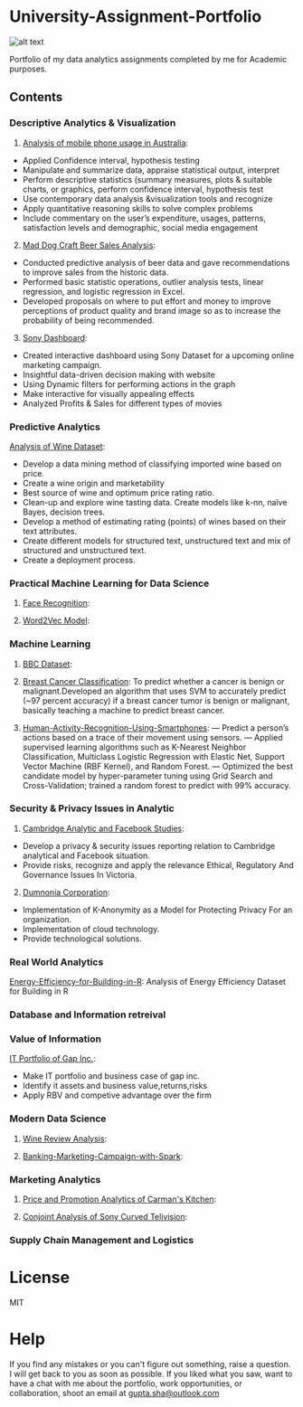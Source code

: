 # University-Assignment-Portfolio
![alt text](https://ym8tixx0byc2uhkrbzptjyt-wpengine.netdna-ssl.com/wp-content/uploads/2019/05/HDR-Scholarship-for-International-Students-at-Deakin-University-Australia.jpg)

Portfolio of my data analytics assignments completed by me for Academic purposes.
## Contents
### Descriptive Analytics & Visualization
 1. [Analysis of mobile phone usage in Australia](https://github.com/Shantanu9326/University-Assignment-Portfolio/blob/master/Descriptive%20Analytics%20%26%20Visualization(MIS%20771)/A1_218200234.pdf): 
+ Applied Confidence interval, hypothesis testing
+ Manipulate and summarize data, appraise statistical output, interpret
+	Perform descriptive statistics (summary measures, plots & suitable charts, or graphics, perform confidence interval, hypothesis test
+ Use contemporary data analysis &visualization tools and recognize
+ Apply quantitative reasoning skills to solve complex problems
+  Include commentary on the user’s expenditure, usages, patterns, satisfaction levels and demographic, social media engagement

2. [Mad Dog Craft Beer Sales Analysis](https://github.com/Shantanu9326/University-Assignment-Portfolio/blob/master/Descriptive%20Analytics%20%26%20Visualization(MIS%20771)/A2_218200234.pdf):
+ Conducted predictive analysis of beer data and gave recommendations to improve sales from the historic data. 
+ Performed basic statistic operations, outlier analysis tests, linear regression, and logistic regression in Excel. 
+ Developed proposals on where to put effort and money to improve perceptions of product quality and brand image so as to increase the probability of being recommended.

3. [Sony Dashboard](https://wp.deakin.edu.au/deakinsso_460041403_guptasha_submission_1/):
+ Created interactive dashboard using Sony Dataset for a upcoming online marketing campaign. 
+ Insightful data-driven decision making with website 
+ Using Dynamic filters for performing actions in the graph
+ Make interactive for visually appealing effects
+ Analyzed Profits & Sales for different types of movies

	
### Predictive Analytics 
[Analysis of Wine Dataset]():
+ Develop a data mining method of classifying imported wine based on price.
+ Create a wine origin and marketability
+ Best source of wine and optimum price rating ratio.
+ Clean-up and explore wine tasting data. Create models like k-nn, naïve Bayes, decision trees.
+ Develop a method of estimating rating (points) of wines based on their text attributes.
+ Create different models for structured text, unstructured text and mix of structured and unstructured text.
+ Create a deployment process.

### Practical Machine Learning for Data Science
1. [Face Recognition](): 
   
2. [Word2Vec Model](): 
    
    
### Machine Learning
1. [BBC Dataset](https://github.com/Shantanu9326/Text-Mining-Mini-Projects/blob/master/Named_Entity_Recognition.ipynb): 

2. [Breast Cancer Classification](https://github.com/Shantanu9326/University-Assignment-Portfolio/tree/master/Machine%20Learning(SIT%20720)): To predict whether a cancer is benign or malignant.Developed an algorithm that uses SVM to accurately predict (~97 percent accuracy) if a breast cancer tumor is benign or malignant, basically teaching a machine to predict breast cancer.

3. [Human-Activity-Recognition-Using-Smartphones]():
― Predict a person’s actions based on a trace of their movement using sensors.
― Applied supervised learning algorithms such as K-Nearest Neighbor Classification, Multiclass Logistic Regression with Elastic Net, Support Vector Machine (RBF Kernel), and Random Forest.
― Optimized the best candidate model by hyper-parameter tuning using Grid Search and Cross-Validation; trained a random forest to predict with 99% accuracy.


### Security & Privacy Issues in Analytic
1. [Cambridge Analytic and Facebook Studies](https://github.com/Shantanu9326/University-Assignment-Portfolio/blob/master/Security%20and%20Privacy%20Issues%20in%20Analytics(SIT719)/218200234_Shantanu_Gupta-Assignment1.pdf):
+ Develop a privacy & security issues reporting relation to Cambridge analytical and Facebook situation.
+ Provide risks, recognize and apply the relevance Ethical, Regulatory And Governance Issues In Victoria.

2. [Dumnonia Corporation](https://github.com/Shantanu9326/University-Assignment-Portfolio/blob/master/Security%20and%20Privacy%20Issues%20in%20Analytics(SIT719)/218200234_Assigment2.pdf):
+ Implementation of K-Anonymity as a Model for Protecting Privacy For an organization. 
+ Implementation of cloud technology.
+ Provide technological solutions.

### Real World Analytics
[Energy-Efficiency-for-Building-in-R](): Analysis of Energy Efficiency Dataset for Building in R


### Database and Information retreival

### Value of Information
 [IT Portfolio of Gap Inc.]():
+ Make IT portfolio and business case of gap inc.
+ Identify it assets and business value,returns,risks
+ Apply RBV and competive advantage over the firm

### Modern Data Science
1. [Wine Review Analysis]():

2. [Banking-Marketing-Campaign-with-Spark]():

### Marketing Analytics
1. [Price and Promotion Analytics of Carman's Kitchen]():

2. [Conjoint Analysis of Sony Curved Telivision]():

### Supply Chain Management and Logistics

  
# License

MIT

# Help

If you find any mistakes or you can't figure out something, raise a question. I will get back to you as soon as possible. If you liked what you saw, want to have a chat with me about the portfolio, work opportunities, or collaboration, shoot an email at gupta.sha@outlook.com

